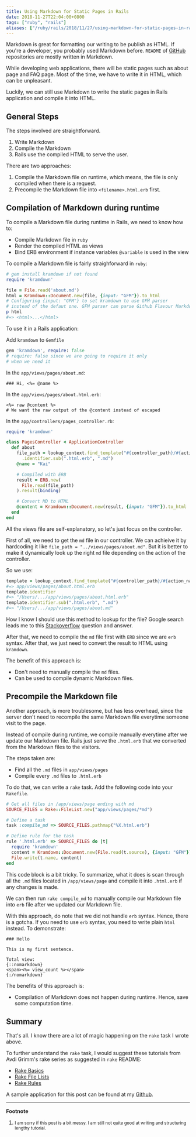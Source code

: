```yaml
---
title: Using Markdown for Static Pages in Rails
date: 2018-11-27T22:04:00+0800
tags: ["ruby", "rails"]
aliases: ["/ruby/rails/2018/11/27/using-markdown-for-static-pages-in-rails.html"]
---
```


Markdown is great for formatting our writing to be publish as HTML. If you're a
developer, you probably used Markdown before. `README` of [GitHub][1] repositories
are mostly written in Markdown.

While developing web applications, there will be static pages such as
about page and FAQ page. Most of the time, we have to write it in HTML, which can
be unpleasant.

Luckily, we can still use Markdown to write the static pages in Rails application
and compile it into HTML.

## General Steps

The steps involved are straightforward.

1. Write Markdown
2. Compile the Markdown
3. Rails use the compiled HTML to serve the user.

There are two approaches:

1. Compile the Markdown file on runtime, which means, the file is only compiled when
   there is a request.
2. Precompile the Markdown file into `<filename>.html.erb` first.

## Compilation of Markdown during runtime

To compile a Markdown file during runtime in Rails, we need to know how to:

- Compile Markdown file in `ruby`
- Render the compiled HTML as views
- Bind ERB environment if instance variables `@variable` is used in the view

To compile a Markdown file is fairly straighforward in `ruby`:

```ruby
# gem install kramdown if not found
require 'kramdown'

file = File.read('about.md')
html = Kramdown::Document.new(file, {input: "GFM"}).to_html
# Configuring {input: "GFM"} to set kramdown to use GFM parser
# instead of the defaut one. GFM parser can parse Github Flavour Markdown.
p html
#=> <html>...</html>
```

To use it in a Rails application:

Add `kramdown` to `Gemfile`

```ruby
gem 'kramdown', require: false
# require: false since we are going to require it only
# when we need it
```

In the `app/views/pages/about.md`:

```
### Hi, <%= @name %>
```

In the `app/views/pages/about.html.erb`:

```erb
<%= raw @content %>
# We want the raw output of the @content instead of escaped
```

In the `app/controllers/pages_controller.rb`:

```ruby
require 'kramdown'

class PagesController < ApplicationController
  def about
    file_path = lookup_context.find_template("#{controller_path}/#{action_name}")
      .identifier.sub(".html.erb", ".md")
    @name = "Kai"

    # Compiled with ERB
    result = ERB.new(
      File.read(file_path)
    ).result(binding)

    # Convert MD to HTML
    @content = Kramdown::Document.new(result, {input: "GFM"}).to_html
  end
end
```

All the views file are self-explanatory, so let's just focus on the controller.

First of all, we need to get the `md` file in our controller. We can achieive
it by hardcoding it like `file_path = "../views/pages/about.md"`. But it is
better to make it dynamically look up the right `md` file depending on the
action of the controller.

So we use:

```ruby
template = lookup_context.find_template("#{controller_path}/#{action_name}")
#=> app/views/pages/about.html.erb
template.identifier
#=> "/Users/.../app/views/pages/about.html.erb"
template.identifier.sub(".html.erb", ".md")
#=> "/Users/.../app/views/pages/about.md"
```

How I know I should use this method to lookup for the file? Google search leads me to this [Stackoverflow][2] question and answer.

After that, we need to compile the `md` file first with `ERB` since we are `erb` syntax. After that, we just need to convert the result to HTML using `kramdown`.

The benefit of this approach is:

- Don't need to manually compile the `md` files.
- Can be used to compile dynamic Markdown files.

## Precompile the Markdown file

Another approach, is more troublesome, but has less overhead, since the server don't need to recompile the same Markdown file everytime someone visit to the page.

Instead of compile during runtime, we compile manually everytime after we
update our Markdown file. Rails just serve the `.html.erb` that we
converted from the Markdown files to the visitors.

The steps taken are:

- Find all the `.md` files in `app/views/pages`
- Compile every `.md` files to `.html.erb`

To do that, we can write a `rake` task. Add the following code into your
`Rakefile`.

```ruby
# Get all files in /app/views/page ending with md
SOURCE_FILES = Rake::FileList.new("app/views/pages/*md")

# Define a task
task :compile_md => SOURCE_FILES.pathmap("%X.html.erb")

# Define rule for the task
rule '.html.erb' => SOURCE_FILES do |t|
  require 'kramdown'
  content = Kramdown::Document.new(File.read(t.source), {input: "GFM"}).to_html
  File.write(t.name, content)
end
```

This code block is a bit tricky. To summarize, what it does is scan through all
the `.md` files located in `/app/views/page` and compile it into `.html.erb` if
any changes is made.

We can then run `rake compile_md` to manually compile our Markdown file into
`erb` file after we updated our Markdown file.

With this approach, do note that we did not handle `erb` syntax. Hence, there
is a gotcha. If you need to use `erb` syntax, you need to write plain `html`
instead. To demonstrate:

```
### Hello

This is my first sentence.

Total view:
{::nomarkdown}
<span><%= view_count %></span>
{:/nomarkdown}
```

The benefits of this approach is:

- Compilation of Markdown does not happen during runtime. Hence, save some
  computation time.

## Summary

That's all. I know there are a lot of magic happening on the `rake` task I wrote above.

To further understand the `rake` task, I would suggest these tutorials from Avdi
Grimm's rake series as suggested in `rake` README:

- [Rake Basics](http://www.virtuouscode.com/2014/04/21/rake-part-1-basics/)
- [Rake File Lists](http://www.virtuouscode.com/2014/04/22/rake-part-2-file-lists/)
- [Rake Rules](http://www.virtuouscode.com/2014/04/23/rake-part-3-rules/)

A sample application for this post can be found at my [Github][3].

[1]: https://github.com
[2]: https://stackoverflow.com/questions/34126212/get-path-of-corresponding-controller-action-view-file
[3]: https://github.com/kw7oe/sample-md-static-pages

---

**Footnote**

1. <small>I am sorry if this post is a bit messy. I am still not quite good at writing and structuring lengthy tutorial.</small>
